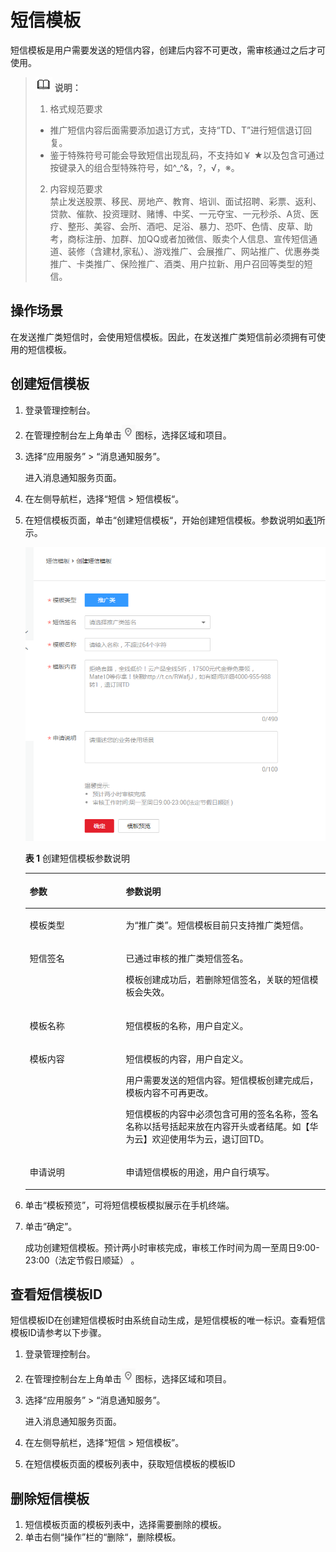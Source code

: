 # 短信模板<a name="ZH-CN_TOPIC_0093550055"></a>

短信模板是用户需要发送的短信内容，创建后内容不可更改，需审核通过之后才可使用。

>![](public_sys-resources/icon-note.gif) **说明：**   
>1.  格式规范要求  
>    -   推广短信内容后面需要添加退订方式，支持“TD、T”进行短信退订回复。  
>    -   鉴于特殊符号可能会导致短信出现乱码，不支持如￥ ★以及包含可通过按键录入的组合型特殊符号，如^\_^&，?，√，※。  
>2.  内容规范要求  
>    禁止发送股票、移民、房地产、教育、培训、面试招聘、彩票、返利、贷款、催款、投资理财、赌博、中奖、一元夺宝、一元秒杀、A货、医疗、整形、美容、会所、酒吧、足浴、暴力、恐吓、色情、皮草、助考，商标注册、加群、加QQ或者加微信、贩卖个人信息、宣传短信通道、装修（含建材,家私）、游戏推广、会展推广、网站推广、优惠券类推广、卡类推广、保险推广、酒类、用户拉新、用户召回等类型的短信。  

## 操作场景<a name="section58255203177"></a>

在发送推广类短信时，会使用短信模板。因此，在发送推广类短信前必须拥有可使用的短信模板。

## 创建短信模板<a name="section19887162541716"></a>

1.  登录管理控制台。
2.  在管理控制台左上角单击![](figures/icon-region.png)图标，选择区域和项目。
3.  选择“应用服务” \> “消息通知服务”。

    进入消息通知服务页面。

4.  在左侧导航栏，选择“短信 \> 短信模板“。
5.  在短信模板页面，单击“创建短信模板“，开始创建短信模板。参数说明如[表1](#table141914468197)所示。

    ![](figures/创建短信模板.png)

    **表 1**  创建短信模板参数说明

    <a name="table141914468197"></a>
    <table><thead align="left"><tr id="row19191246161912"><th class="cellrowborder" valign="top" width="32%" id="mcps1.2.3.1.1"><p id="p119194613194"><a name="p119194613194"></a><a name="p119194613194"></a>参数</p>
    </th>
    <th class="cellrowborder" valign="top" width="68%" id="mcps1.2.3.1.2"><p id="p91911746101917"><a name="p91911746101917"></a><a name="p91911746101917"></a>参数说明</p>
    </th>
    </tr>
    </thead>
    <tbody><tr id="row2435141104"><td class="cellrowborder" valign="top" width="32%" headers="mcps1.2.3.1.1 "><p id="p643515419010"><a name="p643515419010"></a><a name="p643515419010"></a>模板类型</p>
    </td>
    <td class="cellrowborder" valign="top" width="68%" headers="mcps1.2.3.1.2 "><p id="p17435846017"><a name="p17435846017"></a><a name="p17435846017"></a>为“推广类”。短信模板目前只支持推广类短信。</p>
    </td>
    </tr>
    <tr id="row749811514013"><td class="cellrowborder" valign="top" width="32%" headers="mcps1.2.3.1.1 "><p id="p7498415304"><a name="p7498415304"></a><a name="p7498415304"></a>短信签名</p>
    </td>
    <td class="cellrowborder" valign="top" width="68%" headers="mcps1.2.3.1.2 "><p id="p58961730884"><a name="p58961730884"></a><a name="p58961730884"></a>已通过审核的推广类短信签名。</p>
    <p id="p443522633112"><a name="p443522633112"></a><a name="p443522633112"></a>模板创建成功后，若删除短信签名，关联的短信模板会失效。</p>
    </td>
    </tr>
    <tr id="row2191246131914"><td class="cellrowborder" valign="top" width="32%" headers="mcps1.2.3.1.1 "><p id="p419144691920"><a name="p419144691920"></a><a name="p419144691920"></a>模板名称</p>
    </td>
    <td class="cellrowborder" valign="top" width="68%" headers="mcps1.2.3.1.2 "><p id="p1819174620194"><a name="p1819174620194"></a><a name="p1819174620194"></a>短信模板的名称，用户自定义。</p>
    </td>
    </tr>
    <tr id="row5191134618199"><td class="cellrowborder" valign="top" width="32%" headers="mcps1.2.3.1.1 "><p id="p019184616193"><a name="p019184616193"></a><a name="p019184616193"></a>模板内容</p>
    </td>
    <td class="cellrowborder" valign="top" width="68%" headers="mcps1.2.3.1.2 "><p id="p10191164661915"><a name="p10191164661915"></a><a name="p10191164661915"></a>短信模板的内容，用户自定义。</p>
    <p id="p10946101972310"><a name="p10946101972310"></a><a name="p10946101972310"></a>用户需要发送的短信内容。短信模板创建完成后，模板内容不可再更改。</p>
    <p id="p7391153114113"><a name="p7391153114113"></a><a name="p7391153114113"></a>短信模板的内容中必须包含可用的签名名称，签名名称以括号括起来放在内容开头或者结尾。如【华为云】欢迎使用华为云，退订回TD。</p>
    </td>
    </tr>
    <tr id="row0191184618195"><td class="cellrowborder" valign="top" width="32%" headers="mcps1.2.3.1.1 "><p id="p12191104691913"><a name="p12191104691913"></a><a name="p12191104691913"></a>申请说明</p>
    </td>
    <td class="cellrowborder" valign="top" width="68%" headers="mcps1.2.3.1.2 "><p id="p188793191615"><a name="p188793191615"></a><a name="p188793191615"></a>申请短信模板的用途，用户自行填写。</p>
    </td>
    </tr>
    </tbody>
    </table>

6.  单击“模板预览”，可将短信模板模拟展示在手机终端。
7.  单击“确定”。

    成功创建短信模板。预计两小时审核完成，审核工作时间为周一至周日9:00-23:00（法定节假日顺延） 。


## 查看短信模板ID<a name="section3273132671817"></a>

短信模板ID在创建短信模板时由系统自动生成，是短信模板的唯一标识。查看短信模板ID请参考以下步骤。

1.  登录管理控制台。
2.  在管理控制台左上角单击![](figures/icon-region.png)图标，选择区域和项目。
3.  选择“应用服务” \> “消息通知服务”。

    进入消息通知服务页面。

4.  在左侧导航栏，选择“短信 \> 短信模板”。
5.  在短信模板页面的模板列表中，获取短信模板的模板ID

## 删除短信模板<a name="section816412399188"></a>

1.  短信模板页面的模板列表中，选择需要删除的模板。
2.  单击右侧“操作”栏的“删除“，删除模板。

